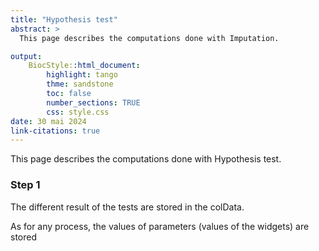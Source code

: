 ```yaml
---
title: "Hypothesis test"
abstract: >
  This page describes the computations done with Imputation.

output:
    BiocStyle::html_document:
        highlight: tango
        thme: sandstone
        toc: false
        number_sections: TRUE
        css: style.css
date: 30 mai 2024
link-citations: true
---
```


This page describes the computations done with Hypothesis test.



### Step 1

The different result of the tests are stored in the colData.

As for any process, the values of parameters (values of the widgets) are stored
